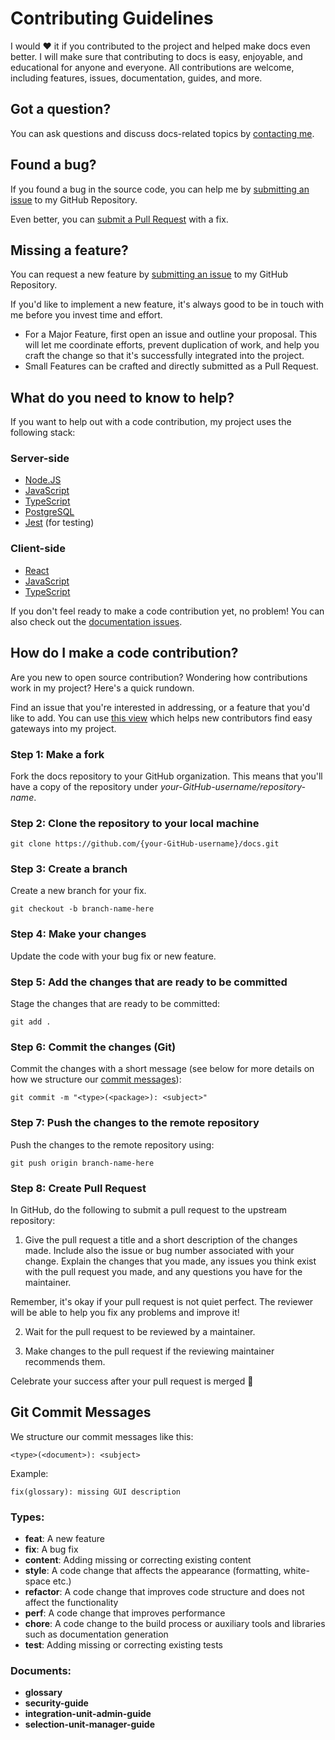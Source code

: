 # Contributing Guidelines

I would ❤️ it if you contributed to the project and helped make docs even better. I will make sure that contributing to docs is easy, enjoyable, and educational for anyone and everyone. All contributions are welcome, including features, issues, documentation, guides, and more.

## Got a question?

You can ask questions and discuss docs-related topics by [contacting me](https://github.com/FirstSolar/docs#contact-me).

## Found a bug?

If you found a bug in the source code, you can help me by [submitting an issue](https://github.com/FirstSolar/docs/issues/new?assignees=&labels=type%3A%20bug&template=bug_report.md&title=) to my GitHub Repository.

Even better, you can [submit a Pull Request](#submit-pr) with a fix.

## Missing a feature?

You can request a new feature by [submitting an issue](https://github.com/FirstSolar/docs/issues/new?assignees=&labels=type%3A%20feature%20request&template=feature_request.md&title=) to my GitHub Repository.

If you'd like to implement a new feature, it's always good to be in touch with me before you invest time and effort.

* For a Major Feature, first open an issue and outline your proposal. This will let me coordinate efforts, prevent duplication of work, and help you craft the change so that it's successfully integrated into the project.
* Small Features can be crafted and directly submitted as a Pull Request.

## What do you need to know to help?

If you want to help out with a code contribution, my project uses the following stack:

### Server-side

* [Node.JS](https://nodejs.org/)
* [JavaScript](https://javascript.info)
* [TypeScript](https://www.typescriptlang.org/docs)
* [PostgreSQL](https://www.postgresql.org/about/)
* [Jest](https://docs.nestjs.com/fundamentals/testing) (for testing)

### Client-side

* [React](https://reactjs.org/docs/getting-started.html)
* [JavaScript](https://javascript.info)
* [TypeScript](https://www.typescriptlang.org/docs)

If you don't feel ready to make a code contribution yet, no problem! You can also check out the [documentation issues](https://github.com/FirstSolar/docs/labels/documentation).

<a name="submit-pr"/>

## How do I make a code contribution?

Are you new to open source contribution? Wondering how contributions work in my project? Here's a quick rundown.

Find an issue that you're interested in addressing, or a feature that you'd like to add.
You can use [this view](https://github.com/FirstSolar/docs/issues?q=is%3Aopen+is%3Aissue+label%3A%22good+first+issue%22) which helps new contributors find easy gateways into my project.

### Step 1: Make a fork

Fork the docs repository to your GitHub organization. This means that you'll have a copy of the repository under *your-GitHub-username/repository-name*.

### Step 2: Clone the repository to your local machine

```
git clone https://github.com/{your-GitHub-username}/docs.git
```

### Step 3: Create a branch

Create a new branch for your fix.

```
git checkout -b branch-name-here
```

### Step 4: Make your changes

Update the code with your bug fix or new feature.

### Step 5: Add the changes that are ready to be committed

Stage the changes that are ready to be committed:

```
git add .
```

### Step 6: Commit the changes (Git)

Commit the changes with a short message (see below for more details on how we structure our [commit messages](#commit-messages)):
```
git commit -m "<type>(<package>): <subject>"
```

### Step 7: Push the changes to the remote repository

Push the changes to the remote repository using:

```
git push origin branch-name-here
```

### Step 8: Create Pull Request

In GitHub, do the following to submit a pull request to the upstream repository:

1.  Give the pull request a title and a short description of the changes made. Include also the issue or bug number associated with your change. Explain the changes that you made, any issues you think exist with the pull request you made, and any questions you have for the maintainer.

Remember, it's okay if your pull request is not quiet perfect. The reviewer will be able to help you fix any problems and improve it!

2.  Wait for the pull request to be reviewed by a maintainer.

3.  Make changes to the pull request if the reviewing maintainer recommends them.

Celebrate your success after your pull request is merged 🙂

<a name="commit-messages"/>

## Git Commit Messages

We structure our commit messages like this:

```
<type>(<document>): <subject>
```

Example:

```
fix(glossary): missing GUI description
```

### Types:

* **feat**: A new feature
* **fix**: A bug fix
* **content**: Adding missing or correcting existing content
* **style**: A code change that affects the appearance (formatting, white-space etc.)
* **refactor**: A code change that improves code structure and does not affect the functionality
* **perf**: A code change that improves performance
* **chore**: A code change to the build process or auxiliary tools and libraries such as documentation generation
* **test**: Adding missing or correcting existing tests

### Documents:

* **glossary**
* **security-guide**
* **integration-unit-admin-guide**
* **selection-unit-manager-guide**
